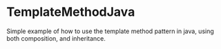 # TemplateMethodJava
Simple example of how to use the template method pattern in java, using both composition, and inheritance. 
